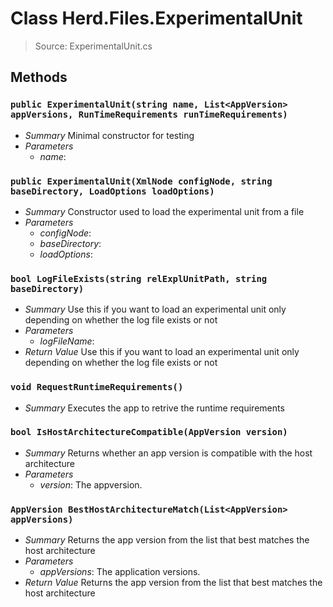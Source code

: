 # Class Herd.Files.ExperimentalUnit
> Source: ExperimentalUnit.cs
## Methods
### `public ExperimentalUnit(string name, List<AppVersion> appVersions, RunTimeRequirements runTimeRequirements)`
* *Summary*
  Minimal constructor for testing
* *Parameters*
  * _name_: 
### `public ExperimentalUnit(XmlNode configNode, string baseDirectory, LoadOptions loadOptions)`
* *Summary*
  Constructor used to load the experimental unit from a file
* *Parameters*
  * _configNode_: 
  * _baseDirectory_: 
  * _loadOptions_: 
### `bool LogFileExists(string relExplUnitPath, string baseDirectory)`
* *Summary*
  Use this if you want to load an experimental unit only depending on whether the log file exists or not
* *Parameters*
  * _logFileName_: 
* *Return Value*
  Use this if you want to load an experimental unit only depending on whether the log file exists or not
### `void RequestRuntimeRequirements()`
* *Summary*
  Executes the app to retrive the runtime requirements
### `bool IsHostArchitectureCompatible(AppVersion version)`
* *Summary*
  Returns whether an app version is compatible with the host architecture
* *Parameters*
  * _version_: The appversion.
### `AppVersion BestHostArchitectureMatch(List<AppVersion> appVersions)`
* *Summary*
  Returns the app version from the list that best matches the host architecture
* *Parameters*
  * _appVersions_: The application versions.
* *Return Value*
  Returns the app version from the list that best matches the host architecture
